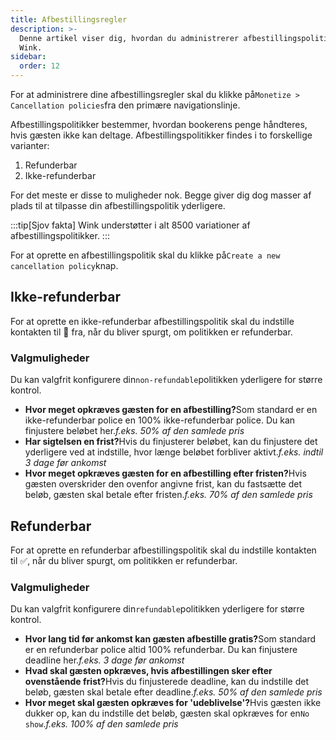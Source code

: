 ```yaml
---
title: Afbestillingsregler
description: >-
  Denne artikel viser dig, hvordan du administrerer afbestillingspolitikker på
  Wink.
sidebar:
  order: 12
---
```

For at administrere dine afbestillingsregler skal du klikke på`Monetize > Cancellation policies`fra den primære navigationslinje.

Afbestillingspolitikker bestemmer, hvordan bookerens penge håndteres, hvis gæsten ikke kan deltage. Afbestillingspolitikker findes i to forskellige varianter:

1. Refunderbar
2. Ikke-refunderbar

For det meste er disse to muligheder nok. Begge giver dig dog masser af plads til at tilpasse din afbestillingspolitik yderligere.

:::tip\[Sjov fakta]
Wink understøtter i alt 8500 variationer af afbestillingspolitikker.
:::

For at oprette en afbestillingspolitik skal du klikke på`Create a new cancellation policy`knap.

## Ikke-refunderbar

For at oprette en ikke-refunderbar afbestillingspolitik skal du indstille kontakten til 🛑 fra, når du bliver spurgt, om politikken er refunderbar.

### Valgmuligheder

Du kan valgfrit konfigurere din`non-refundable`politikken yderligere for større kontrol.

* **Hvor meget opkræves gæsten for en afbestilling?**&#x53;om standard er en ikke-refunderbar police en 100% ikke-refunderbar police. Du kan finjustere beløbet her.*f.eks. 50% af den samlede pris*
* **Har sigtelsen en frist?**&#x48;vis du finjusterer beløbet, kan du finjustere det yderligere ved at indstille, hvor længe beløbet forbliver aktivt.*f.eks. indtil 3 dage før ankomst*
* **Hvor meget opkræves gæsten for en afbestilling efter fristen?**&#x48;vis gæsten overskrider den ovenfor angivne frist, kan du fastsætte det beløb, gæsten skal betale efter fristen.*f.eks. 70% af den samlede pris*

## Refunderbar

For at oprette en refunderbar afbestillingspolitik skal du indstille kontakten til ✅, når du bliver spurgt, om politikken er refunderbar.

### Valgmuligheder

Du kan valgfrit konfigurere din`refundable`politikken yderligere for større kontrol.

* **Hvor lang tid før ankomst kan gæsten afbestille gratis?**&#x53;om standard er en refunderbar police altid 100% refunderbar. Du kan finjustere deadline her.*f.eks. 3 dage før ankomst*
* **Hvad skal gæsten opkræves, hvis afbestillingen sker efter ovenstående frist?**&#x48;vis du finjusterede deadline, kan du indstille det beløb, gæsten skal betale efter deadline.*f.eks. 50% af den samlede pris*
* **Hvor meget skal gæsten opkræves for 'udeblivelse'?**&#x48;vis gæsten ikke dukker op, kan du indstille det beløb, gæsten skal opkræves for en`No show`.*f.eks. 100% af den samlede pris*

